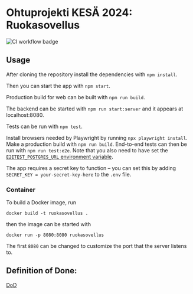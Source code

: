 # Ohtuprojekti KESÄ 2024: Ruokasovellus
![CI workflow badge](https://github.com/ohturuokasovellus/OhtuRuokasovellus/actions/workflows/CI.yml/badge.svg)

## Usage

After cloning the repository install the dependencies with `npm install`.

Then you can start the app with `npm start`.

Production build for web can be built with `npm run build`.

The backend can be started with `npm run start:server` and it appears at localhost:8080.

Tests can be run with `npm test`.

Install browsers needed by Playwright by running `npx playwright install`.
Make a production build with `npm run build`.
End-to-end tests can then be run with `npm run test:e2e`.
Note that you also need to have set the [`E2ETEST_POSTGRES_URL` environment variable](documentation/databaseSetup.md).

The app requires a secret key to function – you can set this by adding `SECRET_KEY = your-secret-key-here` to the `.env` file.

### Container

To build a Docker image, run

```
docker build -t ruokasovellus .
```

then the image can be started with

```
docker run -p 8080:8080 ruokasovellus
```

The first `8080` can be changed to customize the port that the server listens to.

## Definition of Done:

[DoD](https://github.com/ohturuokasovellus/OhtuRuokasovellus/blob/main/documentation/DoD.md)
